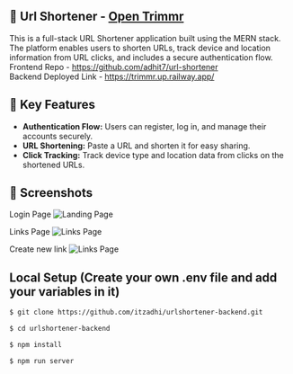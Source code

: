 ## 🚀 Url Shortener - <a href="https://trimz.netlify.app/" target="_blank">Open Trimmr</a>

This is a full-stack URL Shortener application built using the MERN stack. The platform enables users to shorten URLs, track device and location information from URL clicks, and includes a secure authentication flow.<br>
Frontend Repo - https://github.com/adhit7/url-shortener <br>
Backend Deployed Link - https://trimmr.up.railway.app/

## 🌟 Key Features

- **Authentication Flow:** Users can register, log in, and manage their accounts securely.
- **URL Shortening:** Paste a URL and shorten it for easy sharing.
- **Click Tracking:** Track device type and location data from clicks on the shortened URLs.

## 📸 Screenshots

Login Page
![Landing Page](https://github.com/user-attachments/assets/8cb25384-f2b6-4f17-807d-b8803f3f2699)

Links Page
![Links Page](https://github.com/user-attachments/assets/781d4388-80d0-4384-ab57-450d51807a8b)

Create new link
![Links Page](https://github.com/user-attachments/assets/b24abeb0-aff6-4f79-9d58-29f5a6c4f8f9)


## Local Setup (Create your own .env file and add your variables in it)

```sh
$ git clone https://github.com/itzadhi/urlshortener-backend.git
```

```sh
$ cd urlshortener-backend
```

```sh
$ npm install
```

```sh
$ npm run server
```

